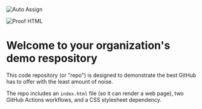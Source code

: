 ![Auto Assign](https://github.com/quantum-XRPL/demo-repository/actions/workflows/auto-assign.yml/badge.svg)

![Proof HTML](https://github.com/quantum-XRPL/demo-repository/actions/workflows/proof-html.yml/badge.svg)

# Welcome to your organization's demo respository
This code repository (or "repo") is designed to demonstrate the best GitHub has to offer with the least amount of noise.

The repo includes an `index.html` file (so it can render a web page), two GitHub Actions workflows, and a CSS stylesheet dependency.
